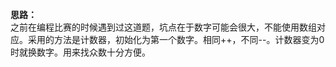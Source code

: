 **思路：**</br>之前在编程比赛的时候遇到过这道题，坑点在于数字可能会很大，不能使用数组对应。采用的方法是计数器，初始化为第一个数字。相同++，不同--。计数器变为0时就换数字。用来找众数十分方便。
